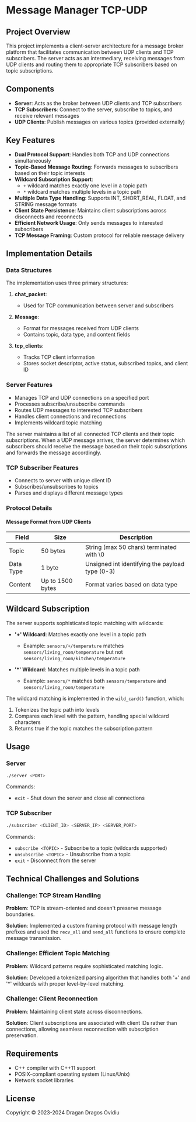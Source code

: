 # Message Manager TCP-UDP

## Project Overview

This project implements a client-server architecture for a message broker platform that facilitates communication between UDP clients and TCP subscribers. The server acts as an intermediary, receiving messages from UDP clients and routing them to appropriate TCP subscribers based on topic subscriptions.

## Components

- **Server**: Acts as the broker between UDP clients and TCP subscribers
- **TCP Subscribers**: Connect to the server, subscribe to topics, and receive relevant messages
- **UDP Clients**: Publish messages on various topics (provided externally)

## Key Features

- **Dual Protocol Support**: Handles both TCP and UDP connections simultaneously
- **Topic-Based Message Routing**: Forwards messages to subscribers based on their topic interests
- **Wildcard Subscription Support**: 
  - `+` wildcard matches exactly one level in a topic path
  - `*` wildcard matches multiple levels in a topic path
- **Multiple Data Type Handling**: Supports INT, SHORT_REAL, FLOAT, and STRING message formats
- **Client State Persistence**: Maintains client subscriptions across disconnects and reconnects
- **Efficient Network Usage**: Only sends messages to interested subscribers
- **TCP Message Framing**: Custom protocol for reliable message delivery

## Implementation Details

### Data Structures

The implementation uses three primary structures:

1. **chat_packet**:
   - Used for TCP communication between server and subscribers

2. **Message**:
   - Format for messages received from UDP clients
   - Contains topic, data type, and content fields

3. **tcp_clients**:
   - Tracks TCP client information
   - Stores socket descriptor, active status, subscribed topics, and client ID

### Server Features

- Manages TCP and UDP connections on a specified port
- Processes subscribe/unsubscribe commands
- Routes UDP messages to interested TCP subscribers
- Handles client connections and reconnections
- Implements wildcard topic matching

The server maintains a list of all connected TCP clients and their topic subscriptions. When a UDP message arrives, the server determines which subscribers should receive the message based on their topic subscriptions and forwards the message accordingly.

### TCP Subscriber Features

- Connects to server with unique client ID
- Subscribes/unsubscribes to topics
- Parses and displays different message types

### Protocol Details

#### Message Format from UDP Clients

| Field      | Size            | Description                                                      |
|------------|-----------------|------------------------------------------------------------------|
| Topic      | 50 bytes        | String (max 50 chars) terminated with \0                         |
| Data Type  | 1 byte          | Unsigned int identifying the payload type (0-3)                  |
| Content    | Up to 1500 bytes| Format varies based on data type                                 |

## Wildcard Subscription

The server supports sophisticated topic matching with wildcards:

- **'+' Wildcard**: Matches exactly one level in a topic path
  - Example: `sensors/+/temperature` matches `sensors/living_room/temperature` but not `sensors/living_room/kitchen/temperature`

- **'*' Wildcard**: Matches multiple levels in a topic path
  - Example: `sensors/*` matches both `sensors/temperature` and `sensors/living_room/temperature`

The wildcard matching is implemented in the `wild_card()` function, which:
1. Tokenizes the topic path into levels
2. Compares each level with the pattern, handling special wildcard characters
3. Returns true if the topic matches the subscription pattern

## Usage

### Server

```bash
./server <PORT>
```

Commands:
- `exit` - Shut down the server and close all connections

### TCP Subscriber

```bash
./subscriber <CLIENT_ID> <SERVER_IP> <SERVER_PORT>
```

Commands:
- `subscribe <TOPIC>` - Subscribe to a topic (wildcards supported)
- `unsubscribe <TOPIC>` - Unsubscribe from a topic
- `exit` - Disconnect from the server

## Technical Challenges and Solutions

### Challenge: TCP Stream Handling

**Problem**: TCP is stream-oriented and doesn't preserve message boundaries.

**Solution**: Implemented a custom framing protocol with message length prefixes and used the `recv_all` and `send_all` functions to ensure complete message transmission.

### Challenge: Efficient Topic Matching

**Problem**: Wildcard patterns require sophisticated matching logic.

**Solution**: Developed a tokenized parsing algorithm that handles both '+' and '*' wildcards with proper level-by-level matching.

### Challenge: Client Reconnection

**Problem**: Maintaining client state across disconnections.

**Solution**: Client subscriptions are associated with client IDs rather than connections, allowing seamless reconnection with subscription preservation.

## Requirements

- C++ compiler with C++11 support
- POSIX-compliant operating system (Linux/Unix)
- Network socket libraries

## License

Copyright © 2023-2024 Dragan Dragos Ovidiu
